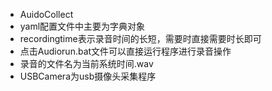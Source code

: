 - AuidoCollect
- yaml配置文件中主要为字典对象
- recordingtime表示录音时间的长短，需要时直接需要时长即可
- 点击Audiorun.bat文件可以直接运行程序进行录音操作
- 录音的文件名为当前系统时间.wav
- USBCamera为usb摄像头采集程序
